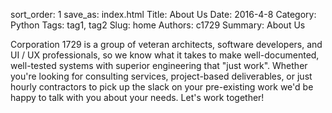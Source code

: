 sort_order: 1
save_as: index.html
Title: About Us
Date: 2016-4-8
Category: Python
Tags: tag1, tag2
Slug: home
Authors: c1729
Summary: About Us

Corporation 1729 is a group of veteran architects, software developers, and UI / UX professionals, so we know what it takes to make well-documented, well-tested systems with superior engineering that "just work".  Whether you're looking for consulting services, project-based deliverables, or just hourly contractors to pick up the slack on your pre-existing work we'd be happy to talk with you about your needs.  Let's work together!
